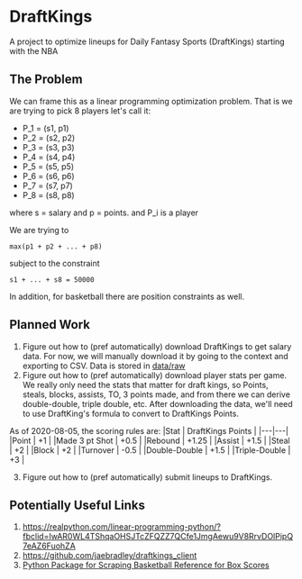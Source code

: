 # DraftKings

A project to optimize lineups for Daily Fantasy Sports (DraftKings) starting with the NBA

## The Problem
We can frame this as a linear programming optimization problem. That is we are trying to pick 8 players let's call it:

- P_1 = (s1, p1)
- P_2 = (s2, p2)
- P_3 = (s3, p3)
- P_4 = (s4, p4)
- P_5 = (s5, p5)
- P_6 = (s6, p6)
- P_7 = (s7, p7)
- P_8 = (s8, p8)

where s = salary and p = points. and P_i is a player

We are trying to 

```
max(p1 + p2 + ... + p8)
```

subject to the constraint

```
s1 + ... + s8 = 50000
```

In addition, for basketball there are position constraints as well.

## Planned Work
1. Figure out how to (pref automatically) download DraftKings to get salary data. For now, we will manually download it by going to the context and exporting to CSV. Data is stored in [data/raw](./data/raw)
2. Figure out how to (pref automatically) download player stats per game. We really only need the stats that matter for draft kings, so Points, steals, blocks, assists, TO, 3 points made, and from there we can derive double-double, triple double, etc. After downloading the data, we'll need to use DraftKing's formula to convert to DraftKings Points.

As of 2020-08-05, the scoring rules are:
|Stat   | DraftKings Points   |
|---|---|
|Point   | +1  |
|Made 3 pt Shot   | +0.5  |
|Rebound   | +1.25  |
|Assist   | +1.5  |
|Steal   | +2  |
|Block   | +2  |
|Turnover   | -0.5  |
|Double-Double   | +1.5  |
|Triple-Double   | +3  |

3. Figure out how to (pref automatically) submit lineups to DraftKings.

## Potentially Useful Links
1. https://realpython.com/linear-programming-python/?fbclid=IwAR0WL4TShqaOHSJTcZFQZZ7QCfe1JmgAewu9V8RrvDOlPipQ7eAZ6FuohZA
2. https://github.com/jaebradley/draftkings_client
3. [Python Package for Scraping Basketball Reference for Box Scores](https://github.com/jaebradley/basketball_reference_web_scraper)
